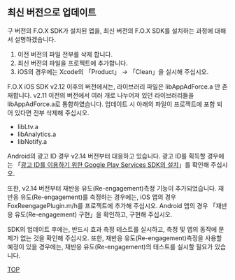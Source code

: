 ## 최신 버전으로 업데이트

구 버전의 F.O.X SDK가 설치된 앱을, 최신 버전의 F.O.X SDK를 설치하는 과정에 대해서 설명하겠습니다.

1. 이전 버전의 파일 전부를 삭제 합니다.
2. 최신 버전의 파일을 프로젝트에 추가합니다.
3. iOS의 경우에는 Xcode의 「Product」 → 「Clean」을 실시해 주십시오.

F.O.X iOS SDK v2.12 이후의 버전에서는, 라이브러리 파일은 libAppAdForce.a 만 존재합니다. v2.11 이전의 버전에서 여러 개로 나누어져 있던 라이브러리들을 libAppAdForce.a로 통합하였습니다. 업데이트 시 아래의 파일이 프로젝트에 포함 되어 있다면 전부 삭제해 주십시오.

* libLtv.a
* libAnalytics.a
* libNotify.a


Android의 광고 ID 경우 v2.14 버전부터 대응하고 있습니다.
광고 ID를 획득할 경우에는 「[광고 ID를 이용하기 위한 Google Play Services SDK의 설치](../../google_play_services/ko/README.md)」를 확인해 주십시오.


또한, v2.14 버전부터 재반응 유도(Re-engagement)측정 기능이 추가되었습니다.
재반응 유도(Re-engagement)를 측정하는 경우에는, iOS 앱의 경우 FoxReengagePlugin.m/h를 프로젝트에 추가해 주십시오. Android 앱의 경우 「재반응 유도(Re-engagement) 구현」을 확인하고, 구현해 주십시오.

SDK의 업데이트 후에는, 반드시 효과 측정 테스트를 실시하고, 측정 및 앱의 동작에 문제가 없는 것을 확인해 주십시오.
또한, 재반응 유도(Re-engagement)측정을 사용할 예정이 있을 경우에는, 재반응 유도(Re-engagement)의 테스트를 실시할 필요가 있습니다.


[TOP](/lang/ko/README.md)
